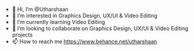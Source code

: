 - 👋 Hi, I’m @Utharshaan
- 👀 I’m interested in Graphics Design, UX/UI & Video Editing
- 🌱 I’m currently learning Video Editing
- 💞️ I’m looking to collaborate on Graphics Design, UX/UI & Video Editing projects
- 📫 How to reach me https://www.behance.net/utharshaan

<!---
Utharshaan/Utharshaan is a ✨ special ✨ repository because its `README.md` (this file) appears on your GitHub profile.
You can click the Preview link to take a look at your changes.
--->
